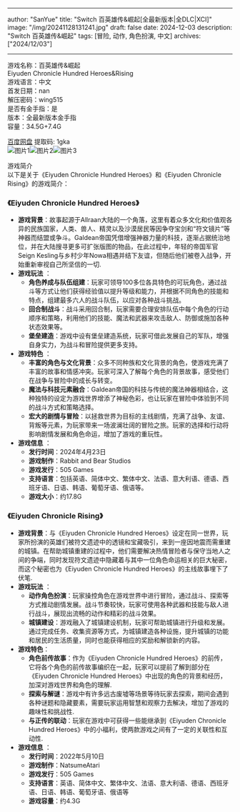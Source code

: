 
---
author: "SanYue"
title: "Switch 百英雄传&崛起[全最新版本|全DLC|XCI]"
image: "/img/20241128131241.jpg"
draft: false
date: 2024-12-03
description: "Switch 百英雄传&崛起"
tags: [冒险, 动作, 角色扮演, 中文]
archives: ["2024/12/03"]

---

游戏名称：百英雄传&崛起   
Eiyuden Chronicle Hundred Heroes&Rising    
游戏语言：中文  
首发日期：nan  
解压密码：wing515  
是否有金手指：是  
版本：全最新版本金手指   
容量：34.5G+7.4G

[百度网盘](https://pan.baidu.com/s/1eAJ25fQWG6hEFXx7rEG4ag) 提取码: 1gka  
![图片1](/img/e6c261.jpg)![图片2](/img/2333cc.jpg)![图片3](/img/846bac.jpg)  

游戏简介  
以下是关于《Eiyuden Chronicle Hundred Heroes》和《Eiyuden Chronicle Rising》的游戏简介：

### 《Eiyuden Chronicle Hundred Heroes》
- **游戏背景**：故事起源于Allraan大陆的一个角落，这里有着众多文化和价值观各异的民族国家，人类、兽人、精灵以及沙漠居民等因争夺宝剑和“符文镜片”等神器而结盟或争斗。Galdean帝国凭借增强神器力量的科技，逐渐占据统治地位，并在大陆搜寻更多可扩张版图的物品，在此过程中，年轻的帝国军官Seign Kesling与乡村少年Nowa相遇并结下友谊，但随后他们被卷入战争，开始重新审视自己所坚信的一切.
- **游戏玩法** ：
    - **角色养成与队伍组建**：玩家可领导100多位各具特色的可玩角色，通过战斗等方式让他们获得经验值以提升等级和能力，并根据不同角色的技能和特点，组建最多六人的战斗队伍，以应对各种战斗挑战。
    - **回合制战斗**：战斗采用回合制，玩家需要合理安排队伍中每个角色的行动顺序和策略，利用他们的技能、魔法和武器来攻击敌人、防御或施加各种状态效果等。
    - **堡垒建造**：游戏中设有堡垒建造系统，玩家可借此发展自己的军队，增强自身实力，为战斗和冒险提供更多支持。
- **游戏特色** ：
    - **丰富的角色与文化背景**：众多不同种族和文化背景的角色，使游戏充满了丰富的故事和情感冲突。玩家可深入了解每个角色的背景故事，感受他们在战争与冒险中的成长与转变。
    - **魔法与科技元素融合**：Galdean帝国的科技与传统的魔法神器相结合，这种独特的设定为游戏世界增添了神秘色彩，也让玩家在冒险中体验到不同的战斗方式和策略选择。
    - **宏大的剧情与冒险**：以拯救世界为目标的主线剧情，充满了战争、友谊、背叛等元素，为玩家带来一场波澜壮阔的冒险之旅。玩家的选择和行动将影响剧情发展和角色命运，增加了游戏的重玩性。
- **游戏信息** ：
    - **发行时间**：2024年4月23日
    - **游戏制作**：Rabbit and Bear Studios
    - **游戏发行**：505 Games
    - **支持语言**：包括英语、简体中文、繁体中文、法语、意大利语、德语、西班牙语、日语、韩语、葡萄牙语、俄语等。
    - **游戏大小**：约17.8G

### 《Eiyuden Chronicle Rising》
- **游戏背景**：与《Eiyuden Chronicle Hundred Heroes》设定在同一世界，玩家所扮演的英雄们被符文遗迹中的透镜和宝藏吸引，来到一座因地震而需重建的城镇。在帮助城镇重建的过程中，他们需要解决热情冒险者与保守当地人之间的争端，同时发现符文遗迹中隐藏着与其中一位角色命运相关的巨大秘密，而这个秘密也为《Eiyuden Chronicle Hundred Heroes》的主线故事埋下了伏笔.
- **游戏玩法** ：
    - **动作角色扮演**：玩家操控角色在游戏世界中进行冒险，通过战斗、探索等方式推动剧情发展。战斗节奏较快，玩家可使用各种武器和技能与敌人进行战斗，展现出流畅的动作和精彩的战斗效果。
    - **城镇建设**：游戏融入了城镇建设机制，玩家可帮助城镇进行升级和发展。通过完成任务、收集资源等方式，为城镇建造各种设施，提升城镇的功能和居民的生活质量，同时也能获得相应的奖励和解锁新的内容。
- **游戏特色**：
    - **角色前传故事**：作为《Eiyuden Chronicle Hundred Heroes》的前传，它将各个角色的前传故事编织在一起，玩家可以提前了解到部分在《Eiyuden Chronicle Hundred Heroes》中出现的角色的背景和经历，加深对游戏世界和角色的理解.
    - **探索与解谜**：游戏中有许多远古废墟等场景等待玩家去探索，期间会遇到各种谜题和隐藏要素，需要玩家运用智慧和观察力去解决，增加了游戏的趣味性和挑战性.
    - **与正传的联动**：玩家在游戏中可获得一些能继承到《Eiyuden Chronicle Hundred Heroes》中的小福利，使两款游戏之间有了一定的关联性和互动性.
- **游戏信息** ：
    - **发行时间**：2022年5月10日
    - **游戏制作**：NatsumeAtari
    - **游戏发行**：505 Games
    - **支持语言**：英语、简体中文、繁体中文、法语、意大利语、德语、西班牙语、日语、韩语、葡萄牙语、俄语等
    - **游戏容量**：约4.3G
 
